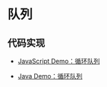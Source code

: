 # 队列

## 代码实现

- [JavaScript Demo：循环队列](/Code/Queue/CircularQueue.js)

- [Java Demo：循环队列](/Code/Queue/CircularQueue.java)
